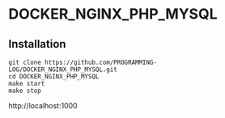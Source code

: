 # DOCKER_NGINX_PHP_MYSQL
## Installation
```
git clone https://github.com/PROGRAMMING-LOG/DOCKER_NGINX_PHP_MYSQL.git
cd DOCKER_NGINX_PHP_MYSQL
make start
make stop
```
http://localhost:1000
